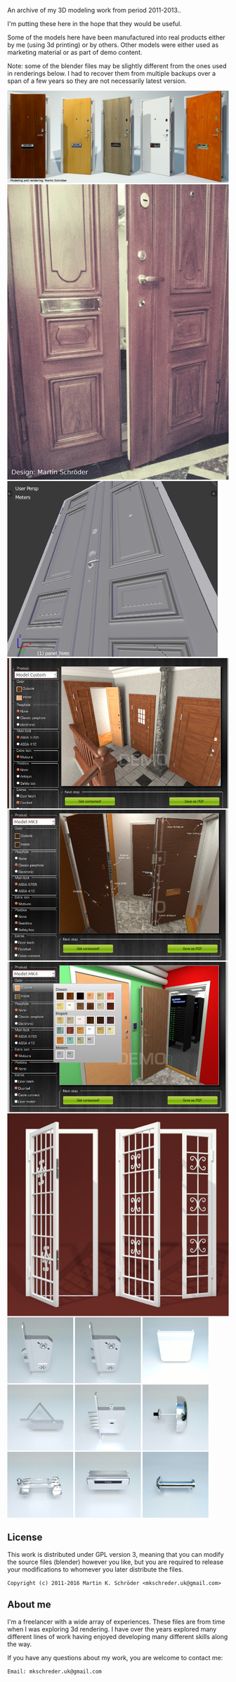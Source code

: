 An archive of my 3D modeling work from period 2011-2013.. 

I'm putting these here in the hope that they would be useful.  

Some of the models here have been manufactured into real products either by me
(using 3d printing) or by others. Other models were either used as marketing
material or as part of demo content.  

Note: some of the blender files may be slightly different from the ones used in
renderings below. I had to recover them from multiple backups over a span of a
few years so they are not necessarily latest version. 

![Safety Doors](safety-doors.jpg "Security doors of different colors: safetydoors.blend")
![Safety Doors](sec-door-mh2-out.jpg "A custom designed security door. 3d model file: sec-door-mh2.blend (manufacturing drawing not included)")
![Safety Doors](sec-door-mh2-model.jpg "Screenshot of sec-door-mh2.blend")
![Safety Doors](screenshot_en_custom.jpg "Screenshot of a small app using renders from file special.blend")
![Safety Doors](screenshot_en_mk3.jpg "Screenshot of a small app using renders from file standard_mk3.blend")
![Safety Doors](screenshot_en_mk4.jpg "Screenshot of a small app using renders from file standard_mk4.blend")
![Galler](galler.png "Security Bar Doors: (no blender file. Will upload if I find it)")
![ASSA 410 Lock](anim_assa410.gif "ASSA 410 Lock: anim_assa410.blend")
![ASSA 8765 Lock](anim_assa8765.gif "ASSA 8765 Lock: anim_assa8765.blend")
![Brevlåda](anim_brevlada.gif "Post Box: anim_brevlada.blend")
![Dörrstängare](anim_dorrstangare.gif "Door Closing Arm: anim_dorrstangare.blend")
![Mottura](anim_mottura.gif "Mottura Lock: anim_mottura.blend")
![Ringklocka](anim_ringklocka.gif "Door Bell: anim_ringklocka.blend")
![Spärr](anim_sparr.gif "Door Stopping Hinge: anim_sparr.blend")
![Swedbox](anim_swedbox.gif "Swedbox Postbox: anim_swedbox.blend")
![Tittöga](anim_tittoga.gif "Peephole: anim_tittoga.blend")

License
-------

This work is distributed under GPL version 3, meaning that you can modify the
source files (blender) however you like, but you are required to release your
modifications to whomever you later distribute the files. 

	Copyright (c) 2011-2016 Martin K. Schröder <mkschreder.uk@gmail.com>

About me
--------

I'm a freelancer with a wide array of experiences. These files are from time
when I was exploring 3d rendering. I have over the years explored many
different lines of work having enjoyed developing many different skills along
the way.  

If you have any questions about my work, you are welcome to contact me: 

	Email: mkschreder.uk@gmail.com



